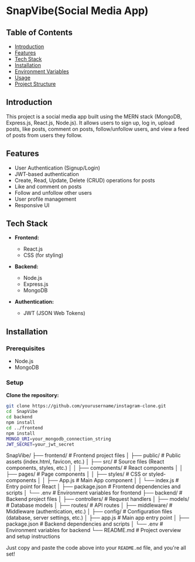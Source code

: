 # SnapVibe(Social Media App)

## Table of Contents

- [Introduction](#introduction)
- [Features](#features)
- [Tech Stack](#tech-stack)
- [Installation](#installation)
- [Environment Variables](#environment-variables)
- [Usage](#usage)
- [Project Structure](#project-structure)
  

## Introduction

This project is a social media app built using the MERN stack (MongoDB, Express.js, React.js, Node.js). It allows users to sign up, log in, upload posts, like posts, comment on posts, follow/unfollow users, and view a feed of posts from users they follow.

## Features

- User Authentication (Signup/Login)
- JWT-based authentication
- Create, Read, Update, Delete (CRUD) operations for posts
- Like and comment on posts
- Follow and unfollow other users
- User profile management
- Responsive UI

## Tech Stack

- **Frontend:**
  - React.js
  - CSS (for styling)

- **Backend:**
  - Node.js
  - Express.js
  - MongoDB 

- **Authentication:**
  - JWT (JSON Web Tokens)

## Installation

### Prerequisites

- Node.js
- MongoDB

### Setup

 **Clone the repository:**

   ```bash
   git clone https://github.com/yourusername/instagram-clone.git
   cd  SnapVibe
   cd backend
   npm install
   cd ../frontend
   npm install
   MONGO_URI=your_mongodb_connection_string
   JWT_SECRET=your_jwt_secret
```
SnapVibe/
├── frontend/                # Frontend project files
│   ├── public/              # Public assets (index.html, favicon, etc.)
│   ├── src/                 # Source files (React components, styles, etc.)
│   │   ├── components/      # React components
│   │   ├── pages/           # Page components
│   │   ├── styles/          # CSS or styled-components
│   │   ├── App.js           # Main App component
│   │   └── index.js         # Entry point for React
│   ├── package.json         # Frontend dependencies and scripts
│   └── .env                 # Environment variables for frontend
├── backend/                 # Backend project files
│   ├── controllers/         # Request handlers
│   ├── models/              # Database models
│   ├── routes/              # API routes
│   ├── middleware/          # Middleware (authentication, etc.)
│   ├── config/              # Configuration files (database, server settings, etc.)
│   ├── app.js               # Main app entry point
│   ├── package.json         # Backend dependencies and scripts
│   └── .env                 # Environment variables for backend
└── README.md                # Project overview and setup instructions


Just copy and paste the code above into your `README.md` file, and you're all set!

